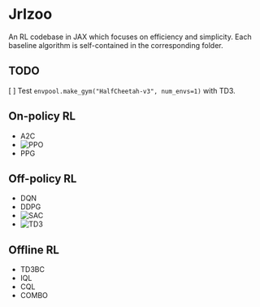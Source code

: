 # Jrlzoo

An RL codebase in JAX which focuses on efficiency and simplicity. Each baseline algorithm is self-contained in the corresponding folder.

## TODO

[ ] Test `envpool.make_gym("HalfCheetah-v3", num_envs=1)` with TD3.

## On-policy RL
- A2C
- ![PPO](ppo)
- PPG

## Off-policy RL
- DQN
- DDPG
- ![SAC](sac)
- ![TD3](td3)

## Offline RL
- TD3BC
- IQL
- CQL
- COMBO

